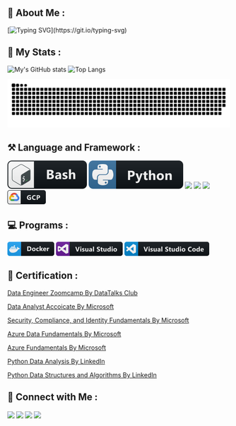  ## 📄 About Me :


[![Typing SVG](https://readme-typing-svg.demolab.com?font=Ubuntu+Mono&weight=600&size=22&duration=2000&pause=200&color=F7F7F7&background=000000&multiline=true&repeat=false&width=770&height=380&lines=%24+Hi%2C+My+name+is+Chalermdej+Lematavekul.;%24+Welcome+to+my+GitHub.;%24+Here+you+will+find+project+that+I+have+created.;%24+Currently%2C+I'm+working+toward+becoming+a+Data+Engineers.;+;%24+Please+have+a+look+around!;+;+;%24+Charlie(question%3D%22How+do+you+be+successful+in+life%3F%22);Processing...;Processing...;Processing...;%24+Answer+%3A+All+you+have+to+do+is+be+a+little+wiser+everyday.)](https://git.io/typing-svg)
 
## 🌟 My Stats :
![My's GitHub stats](https://github-readme-stats.vercel.app/api?username=chalermdej-l&rank_icon=github&theme=vue&line_height=20&card_width=450) ![Top Langs](https://github-readme-stats.vercel.app/api/top-langs/?username=chalermdej-l&langs_count=8&layout=compact&exclude_repo=Portfolio,Chalermdej-l,Data_Enginner_2023_W4&theme=vue&card_width=370)

![snake gif](https://github.com/Chalermdej-l/Chalermdej-l/blob/output/github-contribution-grid-snake.svg) 
 <!-- For more icons please follow  https://github.com/MikeCodesDotNET/ColoredBadges -->
 
## ⚒ Language and Framework : 
  <img src="https://raw.githubusercontent.com/8bithemant/8bithemant/master/svg/dev/tools/bash.svg">  <img src="https://github.com/MikeCodesDotNET/ColoredBadges/blob/master/svg/dev/languages/python.svg">  <img src="https://img.shields.io/badge/Microsoft%20SQL%20Server-CC2927?style=for-the-badge&logo=microsoft%20sql%20server&logoColor=white"> <img src="https://github.com/MikeCodesDotNET/ColoredBadges/blob/master/png/dev/tools/powershell.png">  <img src="https://github.com/MikeCodesDotNET/ColoredBadges/blob/master/png/dev/services/azure.png">    <img src="https://github.com/MikeCodesDotNET/ColoredBadges/blob/master/png/dev/services/gcp.png"> 
 
 
 
 ## 💻 Programs : 
 <img src="https://github.com/MikeCodesDotNET/ColoredBadges/blob/master/png/dev/tools/docker.png"> <img src="https://github.com/MikeCodesDotNET/ColoredBadges/blob/master/png/dev/tools/visualstudio.png"> <img src="https://github.com/MikeCodesDotNET/ColoredBadges/blob/master/png/dev/tools/visualstudio_code.png">
 
 
 ## 🎫 Certification :
[Data Engineer Zoomcamp By DataTalks Club](https://drive.google.com/file/d/1mDXsp89leCp-S2dqtvtvfruZPggFlPn7/view?usp=sharing)

[Data Analyst Accoicate By Microsoft](https://drive.google.com/file/d/17EXqy2GkYpFT-5ZcuxvRr01Lt2HX-c0F/view?usp=sharing)

[Security, Compliance, and Identity Fundamentals By Microsoft](https://drive.google.com/file/d/157i3V-5jRZlvqzARS2YB7nflgt49oMoF/view?usp=sharing)

[Azure Data Fundamentals By Microsoft](https://drive.google.com/file/d/1ZO7_quTkeR36v_64v3F01Q65abmRs9mh/view?usp=sharing)

[Azure Fundamentals By Microsoft](https://drive.google.com/file/d/1J0ByS2T7RUMxx4VlfdxuHuDx6UAqSrFA/view?usp=sharing)

[Python Data Analysis By LinkedIn](https://drive.google.com/file/d/1ztHPz45LApoW95NRMkeJ3o--JhC3rBoJ/view?usp=sharing)

[Python Data Structures and Algorithms By LinkedIn](https://drive.google.com/file/d/1W8qDbcar-t9eH7LvMwage5kaSqs312as/view?usp=sharing)

 ## 🤝 Connect with Me : 
 <a href="https://www.linkedin.com/in/chalermdej-l/" target="blank"><img align="center" src="https://github.com/MikeCodesDotNET/ColoredBadges/blob/master/png/social/linkedin.png"  /></a>
<a href="https://join.skype.com/invite/y0TtNWVN0t3U" target="blank"><img align="center" src="https://github.com/MikeCodesDotNET/ColoredBadges/blob/master/png/social/skype.png" /></a> 
<a href="https://slack.com/app_redirect?channel=U04CPEJHN68/" target="blank"><img align="center" src="https://img.shields.io/badge/Slack-4A154B?style=for-the-badge&logo=slack&logoColor=white" /></a> 
<a href="https://chalermdej-l.github.io/Portfolio/" target="blank"><img align="center" src="https://github.com/MikeCodesDotNET/ColoredBadges/blob/master/png/dev/misc/web.png" /></a> 
